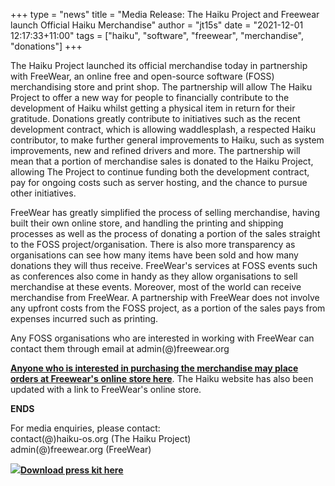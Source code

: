 +++
type = "news"
title = "Media Release: The Haiku Project and Freewear launch Official Haiku Merchandise"
author = "jt15s"
date = "2021-12-01 12:17:33+11:00"
tags = ["haiku", "software", "freewear", "merchandise", "donations"]
+++

The Haiku Project launched its official merchandise today in partnership with FreeWear, an online free and open-source software (FOSS) merchandising store and print shop. The partnership will allow The Haiku Project to offer a new way for people to financially contribute to the development of Haiku whilst getting a physical item in return for their gratitude. Donations greatly contribute to initiatives such as the recent development contract, which is allowing waddlesplash, a respected Haiku contributor, to make further general improvements to Haiku, such as system improvements, new and refined drivers and more. The partnership will mean that a portion of merchandise sales is donated to the Haiku Project, allowing The Project to continue funding both the development contract, pay for ongoing costs such as server hosting, and the chance to pursue other initiatives.   

FreeWear has greatly simplified the process of selling merchandise, having built their own online store, and handling the printing and shipping processes as well as the process of donating a portion of the sales straight to the FOSS project/organisation. There is also more transparency as organisations can see how many items have been sold and how many donations they will thus receive. FreeWear's services at FOSS events such as conferences also come in handy as they allow organisations to sell merchandise at these events. Moreover, most of the world can receive merchandise from FreeWear. A partnership with FreeWear does not involve any upfront costs from the FOSS project, as a portion of the sales pays from expenses incurred such as printing.   

Any FOSS organisations who are interested in working with FreeWear can contact them through email at admin(@)freewear.org   

[**Anyone who is interested in purchasing the merchandise may place orders at Freewear's online store here**](https://www.freewear.org/Haiku). The Haiku website has also been updated with a link to FreeWear's online store.

**ENDS**

For media enquiries, please contact:   
contact(@)haiku-os.org (The Haiku Project)   
admin(@)freewear.org (FreeWear)  

<a href="/files/Haiku and Freewear Press Kit.zip"><img src="/images/download_32.png"/>**Download press kit here**</a> 